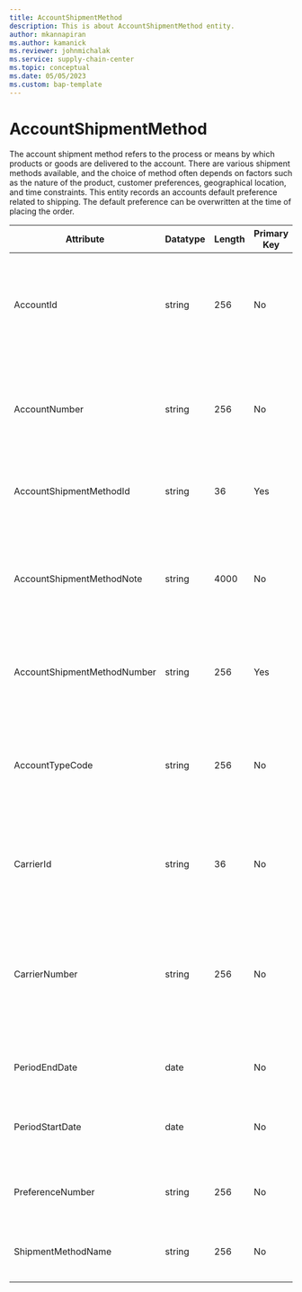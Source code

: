 ```yaml
---
title: AccountShipmentMethod
description: This is about AccountShipmentMethod entity.
author: mkannapiran
ms.author: kamanick
ms.reviewer: johnmichalak
ms.service: supply-chain-center
ms.topic: conceptual
ms.date: 05/05/2023
ms.custom: bap-template
---
```


# **AccountShipmentMethod**

The account shipment method refers to the process or means by which products or goods are delivered to the account. There are various shipment methods available, and the choice of method often depends on factors such as the nature of the product, customer preferences, geographical location, and time constraints. This entity records an accounts default preference related to shipping. The default preference can be overwritten at the time of placing the order. 



|	Attribute	|	Datatype	|	Length	|	Primary Key	|	Description	|
|---------------|--------|------|----------|-----------|
|	AccountId	|	string	|	256	|	No	|	The unique Id of the account. This is an internal system generated Id by D365 applications	|
|	AccountNumber	|	string	|	256	|	No	|	Number or code for the account to quickly search and identify the account in system views.	|
|	AccountShipmentMethodId	|	string	|	36	|	Yes	|	Unique Preferred shipment method by the account	|
|	AccountShipmentMethodNote	|	string	|	4000	|	No	|	A note, comment or additional information regarding the associated customer shipment method.	|
|	AccountShipmentMethodNumber	|	string	|	256	|	Yes	|	Unique preferred shipment method number of the account	|
|	AccountTypeCode	|	string	|	256	|	No	|	Account type code indicates the type of account. An account could be Vendor, Customer etc.	|
|	CarrierId	|	string	|	36	|	No	|	Unique Id of the carrier. This is an internal carrier Id of the number	|
|	CarrierNumber	|	string	|	256	|	No	|	Unique carrier number. This is the searchable external carrier Id. From your ERP map the Carrier Id to this attribute	|
|	PeriodEndDate	|	date	|		|	No	|	The validity or expirty date of this record	|
|	PeriodStartDate	|	date	|		|	No	|	The beginning or effective start date of this record	|
|	PreferenceNumber	|	string	|	256	|	No	|	The unique shipment preference number of the account	|
|	ShipmentMethodName	|	string	|	256	|	No	|	The unique name identifier of a Shipment Method.	|
